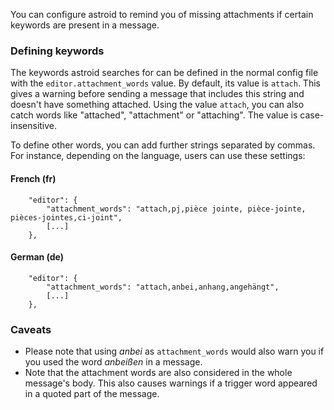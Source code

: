 You can configure astroid to remind you of missing attachments if certain keywords are present in a message.

### Defining keywords

The keywords astroid searches for can be defined in the normal config file with the `editor.attachment_words` value. By default, its value is `attach`. This gives a warning before sending a message that includes this string and doesn't have something attached. Using the value `attach`, you can also catch words like "attached", "attachment" or "attaching". The value is case-insensitive.

To define other words, you can add further strings separated by commas. For instance, depending on the language, users can use these settings:


#### French (fr)

```
    "editor": {
        "attachment_words": "attach,pj,pièce jointe, pièce-jointe, pièces-jointes,ci-joint",
        [...]
    },
```

#### German (de)

```
    "editor": {
        "attachment_words": "attach,anbei,anhang,angehängt",
        [...]
    },
```

### Caveats

- Please note that using _anbei_ as `attachment_words` would also warn you if you used the word _anbeißen_ in a message.
- Note that the attachment words are also considered in the whole message's body. This also causes warnings if a trigger word appeared in a quoted part of the message.